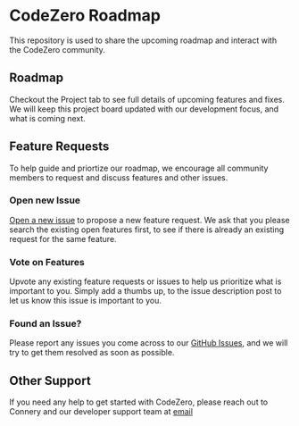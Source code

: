 # CodeZero Roadmap

This repository is used to share the upcoming roadmap and interact with the CodeZero
community.

## Roadmap

Checkout the Project tab to see full details of upcoming features and fixes.  We will keep this project board updated with our development focus, and what is coming next.

## Feature Requests

To help guide and priortize our roadmap, we encourage all community members to request and discuss features and other issues.

### Open new Issue

[Open a new issue](https://github.com/c6o/roadmap/issues/new?assignees=&labels=feature&template=feature.md&title=) to propose a new feature request.  We ask that you please search the existing open features first, to see if there is already an existing request for the same feature.

### Vote on Features

Upvote any existing feature requests or issues to help us prioritize what is important to you.   Simply add a thumbs up, to the issue description post to let us know this issue is important to you.

### Found an Issue?

Please report any issues you come across to our [GitHub Issues](https://github.com/c6o/roadmap/issues), and we will try to get them resolved as soon as possible.

## Other Support

If you need any help to get started with CodeZero, please reach out to Connery and our developer support team at [email](mailto:support@codezero.io)
